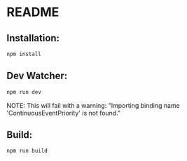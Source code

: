 # README

## Installation:

```sh
npm install
```

## Dev Watcher:

```sh
npm run dev
```

NOTE: This will fail with a warning: "Importing binding name 'ContinuousEventPriority' is not found."

## Build:

```sh
npm run build
```

